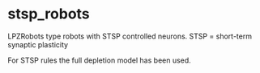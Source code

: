 # stsp_robots
LPZRobots type robots with STSP controlled neurons.
STSP = short-term synaptic plasticity

For STSP rules the full depletion model has been used.

